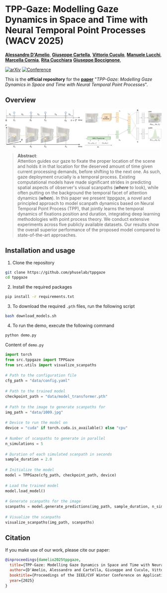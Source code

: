 # TPP-Gaze: Modelling Gaze Dynamics in Space and Time with Neural Temporal Point Processes (WACV 2025)
[**Alessandro D'Amelio**](https://scholar.google.it/citations?user=chkawtoAAAAJ&hl=it),
[**Giuseppe Cartella**](https://scholar.google.com/citations?hl=en&user=0sJ4VCcAAAAJ),
[**Vittorio Cuculo**](https://scholar.google.it/citations?user=usEfqxoAAAAJ&hl=it&oi=ao),
[**Manuele Lucchi**](https://github.com/manuelelucchi),
[**Marcella Cornia**](https://scholar.google.com/citations?hl=en&user=DzgmSJEAAAAJ),
[**Rita Cucchiara**](https://scholar.google.com/citations?hl=en&user=OM3sZEoAAAAJ)
[**Giuseppe Boccignone**](https://scholar.google.it/citations?user=LqM0uJwAAAAJ&hl=it&oi=ao),


[![arXiv](https://img.shields.io/badge/arXiv-Paper-<COLOR>.svg)](https://arxiv.org/abs/2410.23409)
[![Conference](https://img.shields.io/badge/WACV-2025-0076B9?labelColor=007582)]()

This is the **official repository** for the [**paper**](https://arxiv.org/abs/2410.23409) "*TPP-Gaze: Modelling Gaze Dynamics in Space and Time with Neural Temporal Point Processes*".

## Overview

<p align="center">
    <img src="figure.jpg">
</p>

>**Abstract**: <br>
> Attention guides our gaze to fixate the proper location of the scene and holds it in that location for the deserved amount of time given current processing demands, before shifting to the next one. As such, gaze deployment crucially is a temporal process. Existing computational models have made significant strides in predicting spatial aspects of observer's visual scanpaths (***where*** to look), while often putting on the background the temporal facet of attention dynamics (***when***). In this paper we present \tppgaze, a novel and principled approach to model scanpath dynamics based on Neural Temporal Point Process (TPP), that jointly learns the temporal dynamics of fixations position and duration, integrating deep learning methodologies with point process theory. We conduct extensive experiments across five publicly available datasets. Our results show the overall superior performance of the proposed model compared to state-of-the-art approaches.

## Installation and usage

1. Clone the repository

```bash
git clone https://github.com/phuselab/tppgaze
cd tppgaze
```

2. Install the required packages

```bash
pip install -r requirements.txt
```

3. To download the required `.pth` files, run the following script

```bash
bash download_models.sh
```

4. To run the demo, execute the following command

```bash
python demo.py
```

Content of `demo.py`

```python
import torch
from src.tppgaze import TPPGaze
from src.utils import visualize_scanpaths

# Path to the configuration file
cfg_path = "data/config.yaml"

# Path to the trained model
checkpoint_path = "data/model_transformer.pth"

# Path to the image to generate scanpaths for
img_path = "data/1009.jpg"

# Device to run the model on
device = "cuda" if torch.cuda.is_available() else "cpu"

# Number of scanpaths to generate in parallel
n_simulations = 5

# Duration of each simulated scanpath in seconds
sample_duration = 2.0

# Initialize the model
model = TPPGaze(cfg_path, checkpoint_path, device)

# Load the trained model
model.load_model()

# Generate scanpaths for the image
scanpaths = model.generate_predictions(img_path, sample_duration, n_simulations)

# Visualize the scanpaths
visualize_scanpaths(img_path, scanpaths)
```

## Citation
If you make use of our work, please cite our paper:

```bibtex
@inproceedings{damelio2025tppgaze,
  title={TPP-Gaze: Modelling Gaze Dynamics in Space and Time with Neural Temporal Point Processes},
  author={D'Amelio, Alessandro and Cartella, Giuseppe and Cuculo, Vittorio and Lucchi, Manuele and Cornia, Marcella and Cucchiara, Rita and Boccignone, Giuseppe},
  booktitle={Proceedings of the IEEE/CVF Winter Conference on Applications of Computer Vision},
  year={2025}
}
